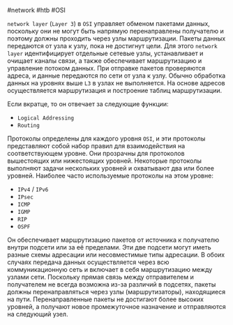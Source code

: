 #network #htb #OSI

`network layer` (`Layer 3`) в `OSI` управляет обменом пакетами данных, поскольку они не могут быть напрямую перенаправлены получателю и поэтому должны проходить через узлы маршрутизации. Пакеты данных передаются от узла к узлу, пока не достигнут цели. Для этого `network layer` идентифицирует отдельные сетевые узлы, устанавливает и очищает каналы связи, а также обеспечивает маршрутизацию и управление потоком данных. При отправке пакетов проверяются адреса, и данные передаются по сети от узла к узлу. Обычно обработка данных на уровнях выше `L3` в узлах не выполняется. На основе адресов осуществляется маршрутизация и построение таблиц маршрутизации.

Если вкратце, то он отвечает за следующие функции:

- `Logical Addressing`
- `Routing`

Протоколы определены для каждого уровня `OSI`, и эти протоколы представляют собой набор правил для взаимодействия на соответствующем уровне. Они прозрачны для протоколов вышестоящих или нижестоящих уровней. Некоторые протоколы выполняют задачи нескольких уровней и охватывают два или более уровней. Наиболее часто используемые протоколы на этом уровне:

- `IPv4` / `IPv6`
- `IPsec`
- `ICMP`
- `IGMP`
- `RIP`
- `OSPF`

Он обеспечивает маршрутизацию пакетов от источника к получателю внутри подсети или за её пределами. Эти две подсети могут иметь разные схемы адресации или несовместимые типы адресации. В обоих случаях передача данных осуществляется через всю коммуникационную сеть и включает в себя маршрутизацию между узлами сети. Поскольку прямая связь между отправителем и получателем не всегда возможна из-за различий в подсетях, пакеты должны перенаправляться через узлы (маршрутизаторы), находящиеся на пути. Перенаправленные пакеты не достигают более высоких уровней, а получают новое промежуточное назначение и отправляются на следующий узел.
